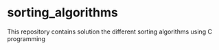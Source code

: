 # sorting_algorithms
This repository contains solution the different sorting algorithms using C programming
